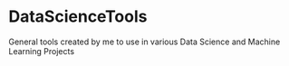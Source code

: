# DataScienceTools
General tools created by me to use in various Data Science and Machine Learning Projects
